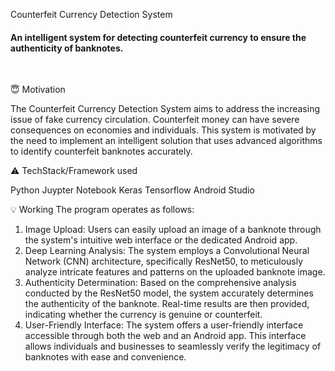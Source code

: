 Counterfeit Currency Detection System

<h4>An intelligent system for detecting counterfeit currency to ensure the authenticity of banknotes.</h4>
</div>
<br>

:innocent: Motivation

The Counterfeit Currency Detection System aims to address the increasing issue of fake currency circulation. Counterfeit money can have severe consequences on economies and individuals.
This system is motivated by the need to implement an intelligent solution that uses advanced algorithms to identify counterfeit banknotes accurately.

:warning: TechStack/Framework used

Python
Juypter Notebook
Keras
Tensorflow
Android Studio


:bulb: Working
The program operates as follows:

1. Image Upload: Users can easily upload an image of a banknote through the system's intuitive web interface or the dedicated Android app.
2. Deep Learning Analysis: The system employs a Convolutional Neural Network (CNN) architecture, specifically ResNet50, to meticulously analyze intricate features and patterns on the uploaded banknote image.
3. Authenticity Determination: Based on the comprehensive analysis conducted by the ResNet50 model, the system accurately determines the authenticity of the banknote. Real-time results are then provided, indicating whether the currency is genuine or counterfeit.
4. User-Friendly Interface: The system offers a user-friendly interface accessible through both the web and an Android app. This interface allows individuals and businesses to seamlessly verify the legitimacy of banknotes with ease and convenience.
